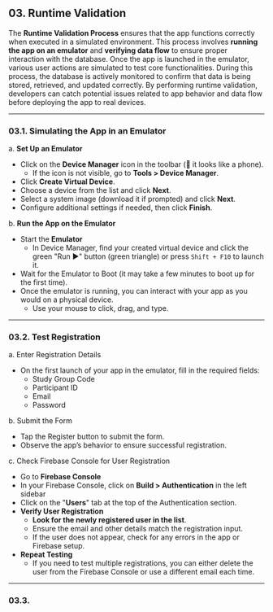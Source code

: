 
## 03. Runtime Validation

The **Runtime Validation Process** ensures that the app functions correctly when executed in a simulated environment. This process involves **running the app on an emulator** and **verifying data flow** to ensure proper interaction with the database. Once the app is launched in the emulator, various user actions are simulated to test core functionalities. During this process, the database is actively monitored to confirm that data is being stored, retrieved, and updated correctly. By performing runtime validation, developers can catch potential issues related to app behavior and data flow before deploying the app to real devices.

---

### 03.1. Simulating the App in an Emulator

a. **Set Up an Emulator**
  - Click on the **Device Manager** icon in the toolbar (📱 it looks like a phone).
    - If the icon is not visible, go to **Tools > Device Manager**.
  - Click **Create Virtual Device**.
  - Choose a device from the list and click **Next**.
  - Select a system image (download it if prompted) and click **Next**.
  - Configure additional settings if needed, then click **Finish**.

b. **Run the App on the Emulator**
  - Start the **Emulator**
    - In Device Manager, find your created virtual device and click the green "Run ▶" button (green triangle) or press `Shift + F10` to launch it.
  - Wait for the Emulator to Boot (it may take a few minutes to boot up for the first time).
  - Once the emulator is running, you can interact with your app as you would on a physical device.
    - Use your mouse to click, drag, and type.

---

### 03.2. Test Registration

a. Enter Registration Details
  - On the first launch of your app in the emulator, fill in the required fields:
    - Study Group Code
    - Participant ID
    - Email
    - Password

b. Submit the Form
  - Tap the Register button to submit the form.
  - Observe the app’s behavior to ensure successful registration.
  
c. Check Firebase Console for User Registration
  - Go to **Firebase Console**
  - In your Firebase Console, click on **Build > Authentication** in the left sidebar
  - Click on the "**Users**" tab at the top of the Authentication section.
  - **Verify User Registration**
    - **Look for the newly registered user in the list**.
    - Ensure the email and other details match the registration input.
    - If the user does not appear, check for any errors in the app or Firebase setup.
  - **Repeat Testing**
    - If you need to test multiple registrations, you can either delete the user from the Firebase Console or use a different email each time.

---

### 03.3. 










